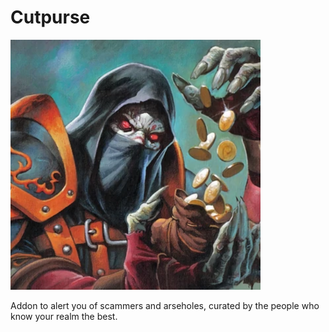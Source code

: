 # Cutpurse

![cutpurse_logo1.png](./media/cutpurse_logo1.png)

Addon to alert you of scammers and arseholes, curated by the people who know your realm the best.
